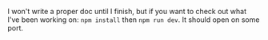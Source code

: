 I won't write a proper doc until I finish, but if you want to check out what I've been working on: `npm install` then `npm run dev`. It should open on some port.
